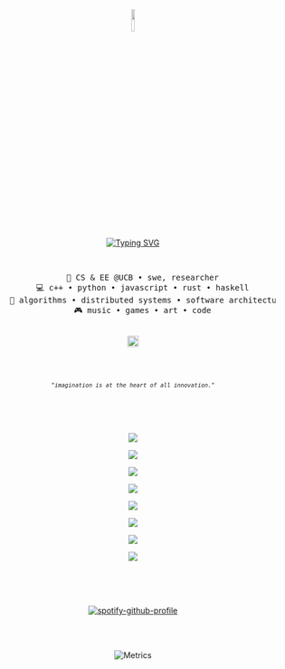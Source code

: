 <div align="center">

<img src="https://i.imgur.com/tSJBlII.png" width="25%" style="display: block; margin-left: auto; margin-right: auto; width: 10%;" />

<a href="https://git.io/typing-svg"><img src="https://readme-typing-svg.demolab.com?font=Kode+Mono&size=10&duration=500&pause=50&color=000000&center=true&random=false&width=435&lines=%E2%98%86+markia.sh+%E2%98%86" alt="Typing SVG" /></a>

<br>

<pre>
    💼 CS & EE @UCB • swe, researcher
    💻 c++ • python • javascript • rust • haskell
    📖 algorithms • distributed systems • software architecture
    🎮 music • games • art • code
</pre>

<br>

<img src="https://64.media.tumblr.com/34ecb97af549396ce54461835a63d1b3/1fe59baa06bb8c17-d9/s540x810/041f293db97d977df5ccd2cd8b94995aa2f9a34a.gif" height="20" />

<br><br>

<p align="center"><samp><i style="font-size:10px;">"imagination is at the heart of all innovation."</i></samp></p>

<br><br><br>

<!-- twitter -->
[![](https://img.shields.io/badge/twitter-000000)](https://www.linkedin.com/in/markiatheus/)
<!-- linkedin -->
[![](https://img.shields.io/badge/linkedin-B0B0B0)](https://www.linkedin.com/in/markiatheus/)
<!-- email -->
[![](https://img.shields.io/badge/email-000000)](https://www.linkedin.com/in/markiatheus/)
<!-- osl -->
[![](https://img.shields.io/badge/apache%202.0-B0B0B0)](https://opensource.org/license/apache-2-0)
<!-- gpg -->
[![](https://img.shields.io/badge/gpg%20key-000000)](https://github.com/markia.gpg)
<!-- blog/website -->
[![](https://img.shields.io/badge/blog-B0B0B0)](https://markiatheus.com)
<!-- stackoverflow -->
[![](https://img.shields.io/badge/stackoverflow-000000)](https://stackoverflow.com/users/5552947/markia?tab=profile)
<!-- bmac -->
[![](https://img.shields.io/badge/buy%20me%20a%20coffee-ffdd00)](https://buymeacoffee.com/mtheus)

<br><br><br>

[![spotify-github-profile](https://spotify-github-profile.kittinanx.com/api/view?uid=xforsakendreams&cover_image=true&theme=compact&show_offline=false&background_color=121212&interchange=true)](https://spotify-github-profile.kittinanx.com/api/view?uid=xforsakendreams&redirect=true)

<br><br>

<!-- metrics -->
![Metrics](https://metrics.lecoq.io/markiatheus?template=classic&isocalendar=1&languages=1&lines=1&discussions=1&repositories=1&stock=1&chess=1&base=header%2C%20activity%2C%20community%2C%20repositories%2C%20metadata&base.indepth=false&base.hireable=false&base.skip=false&repositories.batch=100&repositories.forks=false&repositories.affiliations=owner&isocalendar=false&isocalendar.duration=half-year&languages=false&languages.limit=8&languages.threshold=0%25&languages.other=false&languages.colors=github&languages.sections=most-used&languages.indepth=false&languages.analysis.timeout=15&languages.analysis.timeout.repositories=7.5&languages.categories=markup%2C%20programming&languages.recent.categories=markup%2C%20programming&languages.recent.load=300&languages.recent.days=14&lines=false&lines.sections=base&lines.repositories.limit=4&lines.history.limit=1&lines.delay=0&repositories=false&repositories.pinned=0&repositories.starred=0&repositories.random=0&repositories.order=featured%2C%20pinned%2C%20starred%2C%20random&discussions=false&discussions.categories=true&discussions.categories.limit=0&chess=false&chess.user=.user.login&chess.platform=lichess.org&chess.animation=%7B%0A%20%20%22size%22%3A%2040%2C%0A%20%20%22delay%22%3A%203%2C%0A%20%20%22duration%22%3A%200.6%0A%7D%0A&stock=false&stock.symbol=NVDA&stock.duration=1d&stock.interval=5m&config.timezone=America%2FNew_York)

</div>

